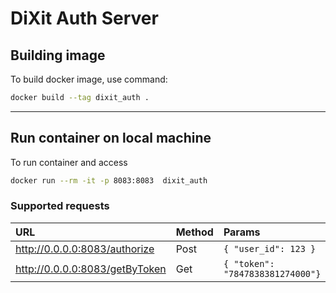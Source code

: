 # DiXit Auth Server
## Building image
To build docker image, use command:
```bash
docker build --tag dixit_auth .
```

------

## Run container on local machine

To run container and access 

``` bash
docker run --rm -it -p 8083:8083  dixit_auth
```

### Supported requests

| URL | Method | Params |
| :---------------| :------------------| :---------------|
| http://0.0.0.0:8083/authorize        | Post| `{ "user_id": 123 }`|
| http://0.0.0.0:8083/getByToken    | Get | `{ "token": "7847838381274000"}`|

